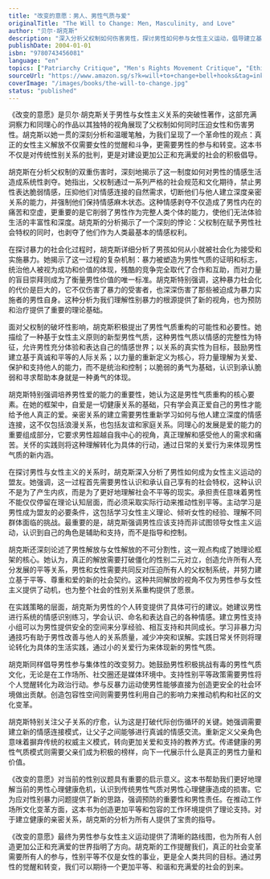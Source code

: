 ```yaml
---
title: "改变的意愿：男人、男性气质与爱"
originalTitle: "The Will to Change: Men, Masculinity, and Love"
author: "贝尔·胡克斯"
description: "深入分析父权制如何伤害男性，探讨男性如何参与女性主义运动，倡导建立基于爱与平等的新型男性气质。"
publishDate: 2004-01-01
isbn: "9780743456081"
language: "en"
topics: ["Patriarchy Critique", "Men's Rights Movement Critique", "Ethics of Care", "Emotional Labor", "Black Feminism"]
sourceUrl: "https://www.amazon.sg/s?k=will+to+change+bell+hooks&tag=inkrupt-22"
coverImage: "/images/books/the-will-to-change.jpg"
status: "published"
---
```


《改变的意愿》是贝尔·胡克斯关于男性与女性主义关系的突破性著作，这部充满洞察力和同理心的作品以其独特的视角展现了父权制如何同时压迫女性和伤害男性。胡克斯以她一贯的深刻分析和温暖笔触，为我们呈现了一个革命性的观点：真正的女性主义解放不仅需要女性的觉醒和斗争，更需要男性的参与和转变。这本书不仅是对传统性别关系的批判，更是对建设更加公正和充满爱的社会的积极倡导。

胡克斯在分析父权制的双重伤害时，深刻地揭示了这一制度如何对男性的情感生活造成系统性剥夺。她指出，父权制通过一系列严格的社会规范和文化期待，禁止男性表达脆弱情感，压抑他们对情感连接的自然需求，切断他们与他人建立深度亲密关系的能力，并强制他们保持情感麻木状态。这种情感剥夺不仅造成了男性内在的痛苦和空虚，更重要的是它削弱了男性作为完整人类个体的能力，使他们无法体验生活的丰富性和深度。胡克斯的分析揭示了一个深刻的悖论：父权制在赋予男性社会特权的同时，也剥夺了他们作为人类最基本的情感权利。

在探讨暴力的社会化过程时，胡克斯详细分析了男孩如何从小就被社会化为接受和实施暴力。她揭示了这一过程的复杂机制：暴力被塑造为男性气质的证明和标志，统治他人被视为成功和价值的体现，残酷的竞争完全取代了合作和互助，而对力量的盲目崇拜则成为了衡量男性价值的唯一标准。胡克斯特别强调，这种暴力社会化的代价是巨大的，它不仅伤害了暴力的受害者，也深深伤害了那些被迫成为暴力实施者的男性自身。这种分析为我们理解性别暴力的根源提供了新的视角，也为预防和治疗提供了重要的理论基础。

面对父权制的破坏性影响，胡克斯积极提出了男性气质重构的可能性和必要性。她描绘了一种基于女性主义原则的新型男性气质，这种男性气质以情感的完整性为特征，允许男性充分体验和表达自己的情感世界；以关系的真实性为目标，鼓励男性建立基于真诚和平等的人际关系；以力量的重新定义为核心，将力量理解为关爱、保护和支持他人的能力，而不是统治和控制；以脆弱的勇气为基础，认识到承认脆弱和寻求帮助本身就是一种勇气的体现。

胡克斯特别强调培养男性爱的能力的重要性，她认为这是男性气质重构的核心要素。在她的框架中，自爱是一切健康关系的基础，只有学会真正爱自己的男性才能给予他人真正的爱。亲密关系的建立需要男性重新学习如何与他人建立深度的情感连接，这不仅包括浪漫关系，也包括友谊和家庭关系。同理心的发展是爱的能力的重要组成部分，它要求男性超越自我中心的视角，真正理解和感受他人的需求和痛苦。关怀的实践则将这种理解转化为具体的行动，通过日常的关爱行为来体现男性气质的新内涵。

在探讨男性与女性主义的关系时，胡克斯深入分析了男性如何成为女性主义运动的盟友。她强调，这一过程首先需要男性认识和承认自己享有的社会特权，这种认识不是为了产生内疚，而是为了更好地理解社会不平等的现实。承担责任意味着男性不能仅仅停留在理论认知层面，而必须采取实际行动来推动性别平等。主动学习是男性成为盟友的必要条件，这包括学习女性主义理论、倾听女性的经验、理解不同群体面临的挑战。最重要的是，胡克斯强调男性应该支持而非试图领导女性主义运动，认识到自己的角色是辅助和支持，而不是指导和控制。

胡克斯还深刻论述了男性解放与女性解放的不可分割性，这一观点构成了她理论框架的核心。她认为，真正的解放需要打破僵化的性别二元对立，创造允许所有人充分发展的平等关系，男性和女性需要共同反对压迫所有人的父权制系统，并努力建立基于平等、尊重和爱的新的社会契约。这种共同解放的视角不仅为男性参与女性主义提供了动机，也为整个社会的性别关系重构提供了愿景。

在实践策略的层面，胡克斯为男性的个人转变提供了具体可行的建议。她建议男性进行系统的情感识别练习，学会认识、命名和表达自己的各种情感。建立男性支持小组可以为男性提供安全的空间来分享经验、相互支持和共同成长。学习非暴力沟通技巧有助于男性改善与他人的关系质量，减少冲突和误解。实践日常关怀则将理论转化为具体的生活实践，通过小的关爱行为来体现新的男性气质。

胡克斯同样倡导男性参与集体性的改变努力。她鼓励男性积极挑战有毒的男性气质文化，无论是在工作场所、社交圈还是媒体环境中。支持性别平等政策需要男性将个人觉醒转化为政治行动。参与反暴力运动使男性能够直接为创造更安全的社会环境做出贡献。创造包容性空间则需要男性利用自己的影响力来推动机构和社区的文化变革。

胡克斯特别关注父子关系的疗愈，认为这是打破代际创伤循环的关键。她强调需要建立新的情感连接模式，让父子之间能够进行真诚的情感交流。重新定义父亲角色意味着摒弃传统的权威主义模式，转向更加关爱和支持的教养方式。传递健康的男性气质模式则需要父亲们成为积极的榜样，向下一代展示什么是真正的男性力量和价值。

《改变的意愿》对当前的性别议题具有重要的启示意义。这本书帮助我们更好地理解当前的男性心理健康危机，认识到传统男性气质对男性心理健康造成的损害。它为应对性别暴力问题提供了新的思路，强调预防的重要性和男性责任。在推动工作场所文化变革方面，这本书为创造更加平等和包容的工作环境提供了理论支持。对于建立健康的亲密关系，胡克斯的分析为所有人提供了宝贵的指导。

《改变的意愿》最终为男性参与女性主义运动提供了清晰的路线图，也为所有人创造更加公正和充满爱的世界指明了方向。胡克斯的工作提醒我们，真正的社会变革需要所有人的参与，性别平等不仅是女性的事业，更是全人类共同的目标。通过男性的觉醒和转变，我们可以期待一个更加平等、和谐和充满爱的社会的到来。